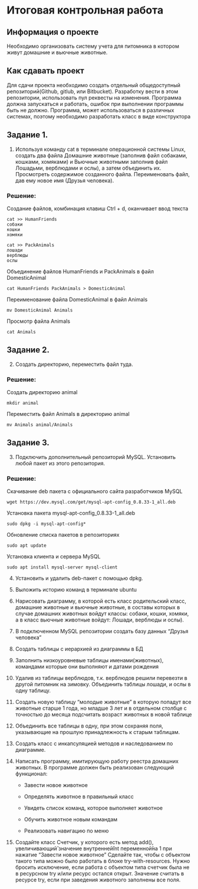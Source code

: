 # Итоговая контрольная работа
## Информация о проекте
Необходимо организовать систему учета для питомника в котором живут
домашние и вьючные животные.
## Как сдавать проект
Для сдачи проекта необходимо создать отдельный общедоступный
репозиторий(Github, gitlub, или Bitbucket). Разработку вести в этом
репозитории, использовать пул реквесты на изменения. Программа должна
запускаться и работать, ошибок при выполнении программы быть не должно.
Программа, может использоваться в различных системах, поэтому необходимо
разработать класс в виде конструктора
## Задание 1.

1. Используя команду cat в терминале операционной системы Linux, создать
два файла Домашние животные (заполнив файл собаками, кошками,
хомяками) и Вьючные животными заполнив файл Лошадьми, верблюдами и
ослы), а затем объединить их. Просмотреть содержимое созданного файла.
Переименовать файл, дав ему новое имя (Друзья человека).

### Решение:
Создание файлов, комбинация клавиш Ctrl + d, оканчивает ввод текста
```
cat >> HumanFriends
собаки
кошки
хомяки
```

```
cat >> PackAnimals
лошади
верблюды
ослы
```

Объединение файлов HumanFriends и PackAnimals в файл DomesticAnimal
```
cat HumanFriends PackAnimals > DomesticAnimal
```

Переименование файла DomesticAnimal в файл Animals
```
mv DomesticAnimal Animals
```

Просмотр файла Animals
```
cat Animals
```

## Задание 2.
2. Создать директорию, переместить файл туда.

### Решение:
Создать директорию animal

```
mkdir animal
```

Переместить файл Animals в директорию animal
```
mv Animals animal/Animals
```

## Задание 3.
3. Подключить дополнительный репозиторий MySQL. Установить любой пакет
из этого репозитория.
### Решение:

Скачивание deb пакета с официального сайта разработчиков MySQL
```
wget https://dev.mysql.com/get/mysql-apt-config_0.8.33-1_all.deb
```
Установка пакета mysql-apt-config_0.8.33-1_all.deb
```
sudo dpkg -i mysql-apt-config*
```
Обновление списка пакетов в репозиториях
```
sudo apt update
```
Установка клиента и сервера MySQL
```
sudo apt install mysql-server mysql-client
```

4. Установить и удалить deb-пакет с помощью dpkg.

6. Выложить историю команд в терминале ubuntu

7. Нарисовать диаграмму, в которой есть класс родительский класс, домашние
животные и вьючные животные, в составы которых в случае домашних
животных войдут классы: собаки, кошки, хомяки, а в класс вьючные животные
войдут: Лошади, верблюды и ослы).

8. В подключенном MySQL репозитории создать базу данных “Друзья
человека”

9. Создать таблицы с иерархией из диаграммы в БД

10. Заполнить низкоуровневые таблицы именами(животных), командами
которые они выполняют и датами рождения

11. Удалив из таблицы верблюдов, т.к. верблюдов решили перевезти в другой
питомник на зимовку. Объединить таблицы лошади, и ослы в одну таблицу.

12. Создать новую таблицу “молодые животные” в которую попадут все
животные старше 1 года, но младше 3 лет и в отдельном столбце с точностью
до месяца подсчитать возраст животных в новой таблице

13. Объединить все таблицы в одну, при этом сохраняя поля, указывающие на
прошлую принадлежность к старым таблицам.

14. Создать класс с инкапсуляцией методов и наследованием по диаграмме.

15. Написать программу, имитирующую работу реестра домашних животных.
В программе должен быть реализован следующий функционал:

    - Завести новое животное

    - Определять животное в правильный класс

    - Увидеть список команд, которое выполняет животное

    - Обучить животное новым командам

    - Реализовать навигацию по меню

16. Создайте класс Счетчик, у которого есть метод add(), увеличивающий̆
значение внутренней̆int переменной̆на 1 при нажатие “Завести новое
животное” Сделайте так, чтобы с объектом такого типа можно было работать в
блоке try-with-resources. Нужно бросить исключение, если работа с объектом
типа счетчик была не в ресурсном try и/или ресурс остался открыт. Значение
считать в ресурсе try, если при заведения животного заполнены все поля.
